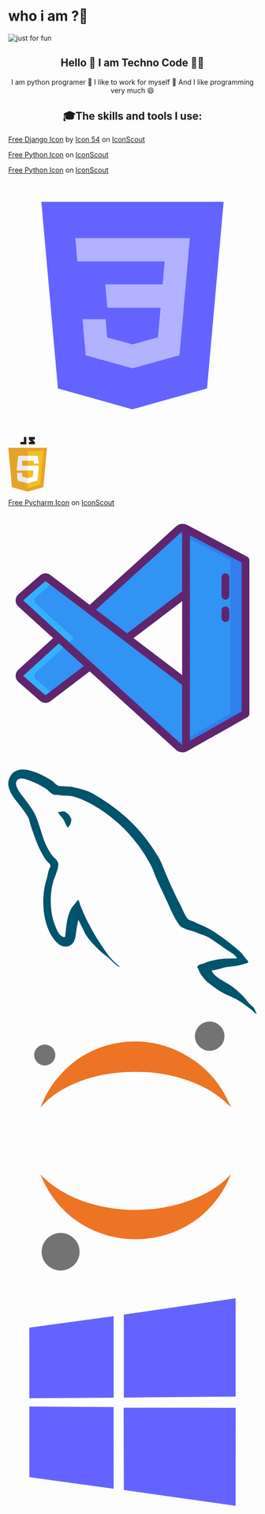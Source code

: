 # who i am ?👋

<img align="center" src="https://user-images.githubusercontent.com/112483091/187425702-72de783a-c79b-4c42-949b-46f78778d95a.svg" alt="just for fun">

<h2 align="center"> Hello 👋 I am Techno Code 🧑‍💻 </h2>

<P align="center"> I am python programer 🐍 I like to work for myself 🎯 And I like programming very much 😄 </p> 


<h2 align="center"> 🎓The skills and tools I use: </h2>


<a href="https://iconscout.com/icons/django" target="_blank">Free Django Icon</a> by <a href="https://iconscout.com/contributors/icon-54">Icon 54</a> on <a href="https://iconscout.com">IconScout</a>

<a href="https://iconscout.com/icons/python" target="_blank">Free Python Icon</a> on <a href="https://iconscout.com">IconScout</a>

<a href="https://iconscout.com/icons/python" target="_blank">Free Python Icon</a> on <a href="https://iconscout.com">IconScout</a>


<svg xmlns="http://www.w3.org/2000/svg" enable-background="new 0 0 24 24" viewBox="0 0 24 24" id="html3"><path fill="#b2b1ff" d="m17.476 6.123-.534 5.994.002.033-.002.074v-.001l-.38 4.192-.041.372L12 18.037v.001l-.004.003-4.512-1.258-.306-3.465h2.213l.157 1.762 2.453.665-.001.001 2.461-.675.261-2.869H9.576l-.044-.485-.101-1.136-.052-.611h5.538l.202-2.231H6.682l-.044-.485-.1-1.137-.053-.61h11.044z"></path><path fill="#6563ff" d="m3.195 2 1.602 17.994L11.989 22l7.212-2.013L20.805 2H3.195zm14.281 4.123-.534 5.994.002.033-.002.074v-.001l-.38 4.192-.041.372L12 18.037v.001l-.004.003-4.512-1.258-.306-3.465h2.213l.157 1.762 2.453.665-.001.001 2.461-.675.261-2.869H9.576l-.044-.485-.101-1.136-.052-.611h5.538l.202-2.231H6.682l-.044-.485-.1-1.137-.053-.61h11.044l-.053.616z"></path></svg>


<svg xmlns="http://www.w3.org/2000/svg" width="78.562" height="110.589" id="javascript"><path fill="#e6a329" d="M78.562 21.671H0l7.365 79.867 31.912 9.051 31.912-9.051Z" data-name="Path 275"></path><path fill="#f1bf22" d="M39.277 28.178v75.643l25.856-7.325 6.29-68.318Z" data-name="Path 276"></path><path fill="#fff" d="M59.847 37.976H20.092l-2.769 29.9.057-.186h33.774l-1.1 12.651-10.776 3.1-10.935-3.15-.655-7.657h-9.926l1.416 15.3 20.1 5.706 20.109-5.706 2.769-30.032H26.312l.46-10.006h24.869l.372 5.733h10.01Z" data-name="Path 277"></path><path fill="#ebebeb" d="M39.286 37.976H20.092l-2.769 29.9.057-.186h21.905v-9.754H27.71l.46-10.006h11.116ZM27.71 72.639h-9.949l1.416 15.292 20.1 5.7V83.455l-10.935-3.158Z" data-name="Path 278"></path><path fill="#231f20" d="M31.638 9.891h-6.994v5.021h12V0h-5ZM53.915.08H41.723V5.3c1.628 1.628 2.477 2.411 4.875 4.769h-4.875v4.76h12.191v-4.752l-4.87-4.769h4.875Z" data-name="Path 279"></path></svg>

<!-- py cahrm -->
<a href="https://iconscout.com/icons/pycharm" target="_blank">Free Pycharm Icon</a> on <a href="https://iconscout.com">IconScout</a>


<svg xmlns="http://www.w3.org/2000/svg" enable-background="new 0 0 256 256" viewBox="0 0 256 256" id="vscode"><path fill="#3193F3" d="M183.133,15.627v0.001c-2.221-1.479-5.323-1.533-7.631,0.557L84.126,99.013L40.975,66.339
				c-1.672-1.266-4.003-1.188-5.587,0.188L13.075,85.913c-2.007,1.744-2.04,4.849-0.07,6.635l39.126,35.465l-39.126,35.465
				c-1.97,1.786-1.937,4.891,0.07,6.635l22.313,19.386c1.584,1.376,3.914,1.454,5.587,0.188l43.369-32.476l91.158,82.63
				c2.308,2.09,5.421,2.036,7.631,0.557v0.004l61.316-34.579V47.878L183.133,15.627z M183.133,173.977l-60.708-45.964l60.708-45.975
				V173.977z"></path><path fill="#35B1FC" d="M28.41,163.476l39.129-35.463L28.41,92.55c-1.972-1.787-1.941-4.899,0.072-6.634l17.86-15.518
				l-5.361-4.057c-1.674-1.263-4.005-1.191-5.587,0.185l-22.317,19.39c-2.013,1.736-2.044,4.847-0.072,6.634l39.129,35.463
				l-39.129,35.463c-1.972,1.787-1.941,4.899,0.072,6.634l22.317,19.39c1.582,1.376,3.913,1.448,5.587,0.185l5.392-4.036
				L28.482,170.11C26.469,168.374,26.438,165.263,28.41,163.476z"></path><path fill="#307FED" d="M183.129,15.627c-2.218-1.479-5.32-1.53-7.631,0.554l-2.465,2.239l56.013,29.455v157.944l-56.157,31.663
				l2.609,2.362c2.311,2.085,5.423,2.033,7.631,0.554l61.323-34.579V47.875L183.129,15.627z"></path><path fill="#5F266D" d="M246.311,44.338l-61.259-32.221c-3.924-2.435-8.794-2.012-12.237,1.105L83.898,93.821L43.39,63.15
			c-3.163-2.394-7.63-2.244-10.625,0.357L10.452,82.893c-3.814,3.313-3.876,9.225-0.133,12.618l35.856,32.501l-35.856,32.502
			c-3.744,3.393-3.681,9.304,0.133,12.618l22.313,19.387c2.996,2.601,7.463,2.75,10.625,0.356l40.505-30.671l88.92,80.601
			c3.205,2.901,8.025,3.603,12.087,1.173c0.359-0.178,61.161-34.475,61.51-34.672c1.258-0.709,2.035-2.041,2.035-3.484V47.878
			C248.449,46.393,247.626,45.03,246.311,44.338z M38.56,186.498c-0.162,0.124-0.395,0.116-0.549-0.018l-22.313-19.386
			c-0.198-0.172-0.201-0.476-0.006-0.651l36.439-33.03l25.732,23.325L38.56,186.498z M179.134,237.39
			c-0.319-0.082-0.64-0.238-0.945-0.513C171.032,230.389,22.792,96.02,15.692,89.584c-0.196-0.177-0.191-0.481,0.006-0.652
			l22.313-19.386c0.153-0.135,0.386-0.143,0.549-0.019c2.036,1.542,138.883,105.157,140.573,106.438V237.39z M179.134,165.931
			l-50.08-37.919l50.08-37.927V165.931z M179.134,80.049l-56.707,42.945L90.388,98.736l87.799-79.585
			c0.319-0.289,0.64-0.447,0.946-0.525V80.049z M240.449,203.485l-53.315,30.067V22.251l53.315,28.043V203.485z"></path><path fill="#5F266D" d="M223.759 111.417c2.209 0 4-1.791 4-4V99.44c0-2.209-1.791-4-4-4s-4 1.791-4 4v7.977C219.759 109.626 221.55 111.417 223.759 111.417zM223.759 88.44c2.209 0 4-1.791 4-4v-19c0-2.209-1.791-4-4-4s-4 1.791-4 4v19C219.759 86.649 221.55 88.44 223.759 88.44z"></path></svg>


<svg xmlns="http://www.w3.org/2000/svg" width="2500" height="2461" preserveAspectRatio="xMinYMin meet" viewBox="0 0 256 252" id="mysql"><path fill="#00546B" d="M235.648 194.212c-13.918-.347-24.705 1.045-33.752 4.872-2.61 1.043-6.786 1.044-7.134 4.35 1.392 1.392 1.566 3.654 2.784 5.567 2.09 3.479 5.741 8.177 9.047 10.614 3.653 2.783 7.308 5.566 11.134 8.002 6.786 4.176 14.442 6.611 21.053 10.787 3.829 2.434 7.654 5.568 11.482 8.177 1.914 1.39 3.131 3.654 5.568 4.523v-.521c-1.219-1.567-1.567-3.828-2.784-5.568-1.738-1.74-3.48-3.306-5.22-5.046-5.045-6.784-11.308-12.7-18.093-17.571-5.567-3.828-17.747-9.047-20.008-15.485 0 0-.175-.173-.348-.347 3.827-.348 8.35-1.74 12.005-2.784 5.915-1.567 11.308-1.218 17.398-2.784 2.783-.696 5.567-1.566 8.35-2.436v-1.565c-3.13-3.132-5.392-7.307-8.698-10.265-8.873-7.657-18.617-15.137-28.707-21.4-5.394-3.48-12.354-5.742-18.095-8.699-2.086-1.045-5.567-1.566-6.784-3.306-3.133-3.827-4.873-8.872-7.134-13.396-5.044-9.57-9.917-20.182-14.267-30.272-3.13-6.786-5.044-13.572-8.872-19.834-17.92-29.577-37.406-47.497-67.33-65.07-6.438-3.653-14.093-5.219-22.27-7.132-4.348-.175-8.699-.522-13.048-.697-2.784-1.218-5.568-4.523-8.004-6.089C34.006 4.573 8.429-8.996 1.122 8.924c-4.698 11.308 6.96 22.442 10.96 28.185 2.96 4.001 6.786 8.524 8.874 13.048 1.218 2.956 1.565 6.09 2.783 9.221 2.785 7.653 5.393 16.18 9.048 23.314 1.914 3.653 4.001 7.48 6.437 10.786 1.392 1.913 3.827 2.784 4.35 5.915-2.435 3.48-2.61 8.7-4.003 13.049-6.263 19.66-3.826 44.017 5.046 58.457 2.783 4.348 9.395 13.92 18.268 10.265 7.83-3.131 6.09-13.048 8.35-21.747.524-2.09.176-3.48 1.219-4.872v.349c2.436 4.87 4.871 9.569 7.133 14.44 5.394 8.524 14.788 17.398 22.617 23.314 4.177 3.13 7.482 8.524 12.702 10.438v-.523h-.349c-1.044-1.566-2.61-2.261-4.001-3.48-3.131-3.13-6.612-6.958-9.047-10.438-7.306-9.744-13.745-20.53-19.486-31.665-2.783-5.392-5.22-11.308-7.481-16.701-1.045-2.09-1.045-5.22-2.784-6.263-2.61 3.827-6.437 7.133-8.351 11.83-3.304 7.481-3.653 16.702-4.871 26.27-.696.176-.349 0-.697.35-5.566-1.394-7.48-7.134-9.569-12.006-5.22-12.352-6.09-32.186-1.565-46.452 1.218-3.654 6.438-15.136 4.35-18.616-1.044-3.306-4.525-5.22-6.438-7.829-2.261-3.306-4.698-7.48-6.263-11.135-4.176-9.743-6.264-20.53-10.787-30.273-2.088-4.524-5.74-9.22-8.699-13.396-3.305-4.697-6.959-8.004-9.569-13.571-.869-1.913-2.088-5.045-.696-7.133.348-1.392 1.043-1.913 2.436-2.261 2.262-1.915 8.7.521 10.96 1.565 6.438 2.608 11.831 5.046 17.225 8.699 2.435 1.74 5.045 5.046 8.176 5.916h3.654c5.568 1.217 11.83.348 17.05 1.913 9.222 2.957 17.572 7.307 25.054 12.005 22.792 14.44 41.58 34.97 54.282 59.501 2.088 4 2.957 7.656 4.871 11.83 3.655 8.526 8.178 17.225 11.83 25.576 3.654 8.176 7.133 16.528 12.353 23.314 2.61 3.652 13.048 5.567 17.746 7.481 3.48 1.565 8.874 2.958 12.005 4.871 5.915 3.652 11.83 7.83 17.398 11.83 2.784 2.088 11.482 6.438 12.005 9.917z"></path><path fill="#00546B" d="M58.186 43.022c-2.957 0-5.044.35-7.132.871v.348h.348c1.393 2.784 3.827 4.698 5.566 7.133 1.393 2.783 2.61 5.568 4.003 8.352.173-.175.347-.348.347-.348 2.437-1.741 3.654-4.524 3.654-8.7-1.044-1.217-1.218-2.435-2.088-3.653-1.043-1.741-3.306-2.61-4.698-4.003z"></path></svg>


<svg xmlns="http://www.w3.org/2000/svg" viewBox="0 0 24 24" id="jupyter"><path fill="#EC7424" d="M17.925 3.731c-1.737-1.21-3.677-1.815-5.618-1.815A9.966 9.966 0 0 0 6.689 3.63c-1.634 1.21-2.86 2.723-3.575 4.639 1.839-2.118 5.21-3.428 9.194-3.428 3.882 0 7.355 1.412 9.194 3.428-.717-1.815-1.943-3.429-3.577-4.538zm0 15.529c1.634-1.109 2.86-2.723 3.575-4.538-1.839 2.017-5.312 3.429-9.194 3.429-3.882 0-7.355-1.412-9.194-3.429.715 1.815 1.941 3.429 3.575 4.538s3.575 1.714 5.618 1.714 3.985-.604 5.62-1.714z"></path><ellipse cx="3.522" cy="3.227" fill="#737374" rx="1.022" ry="1.008"></ellipse><ellipse cx="5.054" cy="22.185" fill="#737374" rx="1.839" ry="1.815"></ellipse><ellipse cx="19.457" cy="1.412" fill="#737374" rx="1.43" ry="1.412"></ellipse></svg>


<svg xmlns="http://www.w3.org/2000/svg" data-name="Layer 1" viewBox="0 0 24 24" id="windows"><path fill="#6563ff" d="M2.0292,4.83164,10.17746,3.722l.00351,7.85962L2.0366,11.628,2.0292,4.83172Zm8.14437,7.65549.00623,7.86647L2.03551,19.23386,2.03505,12.4344l8.13844.05273Zm.98773-8.91036L21.9651,2v9.48164l-10.8038.08567V3.57677Zm10.8063,8.98435L21.965,22,11.16122,20.47518l-.01511-7.93174Z"></path></svg>
